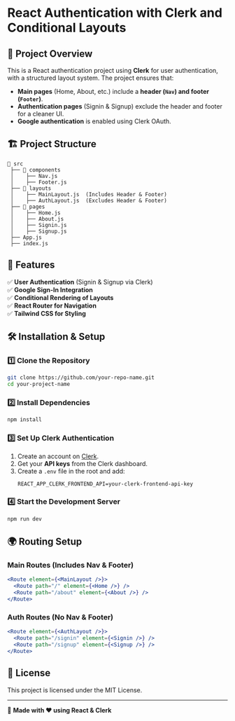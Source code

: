 # React Authentication with Clerk and Conditional Layouts

## 📌 Project Overview
This is a React authentication project using **Clerk** for user authentication, with a structured layout system. The project ensures that:
- **Main pages** (Home, About, etc.) include a **header (`Nav`) and footer (`Footer`)**.
- **Authentication pages** (Signin & Signup) exclude the header and footer for a cleaner UI.
- **Google authentication** is enabled using Clerk OAuth.

## 🏗️ Project Structure
```
📂 src
 ├── 📂 components
 │    ├── Nav.js
 │    ├── Footer.js
 ├── 📂 layouts
 │    ├── MainLayout.js  (Includes Header & Footer)
 │    ├── AuthLayout.js  (Excludes Header & Footer)
 ├── 📂 pages
 │    ├── Home.js
 │    ├── About.js
 │    ├── Signin.js
 │    ├── Signup.js
 ├── App.js
 ├── index.js
```

## 🚀 Features
✅ **User Authentication** (Signin & Signup via Clerk)  
✅ **Google Sign-In Integration**  
✅ **Conditional Rendering of Layouts**  
✅ **React Router for Navigation**  
✅ **Tailwind CSS for Styling**  

## 🛠️ Installation & Setup
### 1️⃣ Clone the Repository
```sh
git clone https://github.com/your-repo-name.git
cd your-project-name
```

### 2️⃣ Install Dependencies
```sh
npm install
```

### 3️⃣ Set Up Clerk Authentication
1. Create an account on [Clerk](https://clerk.dev/).
2. Get your **API keys** from the Clerk dashboard.
3. Create a `.env` file in the root and add:
   ```env
   REACT_APP_CLERK_FRONTEND_API=your-clerk-frontend-api-key
   ```

### 4️⃣ Start the Development Server
```sh
npm run dev
```

## 🌍 Routing Setup
### **Main Routes** (Includes Nav & Footer)
```jsx
<Route element={<MainLayout />}>
  <Route path="/" element={<Home />} />
  <Route path="/about" element={<About />} />
</Route>
```

### **Auth Routes** (No Nav & Footer)
```jsx
<Route element={<AuthLayout />}>
  <Route path="/signin" element={<Signin />} />
  <Route path="/signup" element={<Signup />} />
</Route>
```

## 📜 License
This project is licensed under the MIT License.

---
🔗 **Made with ❤️ using React & Clerk**

